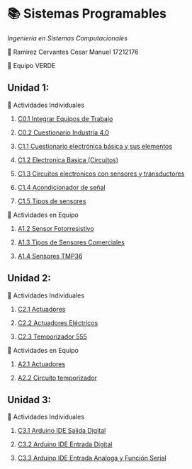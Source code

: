 # :books: Sistemas Programables
*Ingenieria en Sistemas Computacionales*

:boy: Ramirez Cervantes Cesar Manuel    17212176 

:green_book: Equipo VERDE 

## Unidad 1: ##
:memo: Actividades Individuales

  1. [C0.1 Integrar Equipos de Trabajo](blog/C0.1_CesarManuelRamirezCervantes_VERDE.md)

  2. [C0.2 Cuestionario Industria 4.0](blog/C0.2_CesarManuelRamirezCervantes_VERDE.md)

  3. [C1.1 Cuestionario electrónica básica y sus elementos](blog/C1.1_CesarManuelRamirezCervantes_VERDE.md)
  
  4. [C1.2 Electronica Basica (Circuitos)](blog/C1.2_CesarManuelRamirezCervantes_VERDE.md)
  
  5. [C1.3 Circuitos electronicos con sensores y transductores](blog/C1.3_CesarManuelRamirezCervantes_VERDE.md)
  
  6. [C1.4 Acondicionador de señal](blog/C1.4_CesarManuelRamirezCervantes_VERDE.md)
  
  7. [C1.5 Tipos de sensores](blog/C1.5_CesarManuelRamirezCervantes_VERDE.md)
  
:memo: Actividades en Equipo
  1. [A1.2 Sensor Fotorresistivo](Actividades/A1.2_CesarManuelRamirezCervantes_VERDE.md) 
  
  2. [A1.3 Tipos de Sensores Comerciales](Actividades/A1.3_CesarManuelRamirezCervantes_VERDE.md) 
  
  3. [A1.4 Sensores TMP36](Actividades/A1.4_CesarManuelRamirezCervantes_VERDE.md) 
  
  
## Unidad 2: ##
:memo: Actividades Individuales
  
  1. [C2.1 Actuadores](blog/C2.1_CesarManuelRamirezCervantes_VERDE.md)
  
  2. [C2.2 Actuadores Eléctricos](blog/C2.2_CesarManuelRamirezCervantes_VERDE.md)
  
  3. [C2.3 Temporizador 555](blog/C2.3_CesarManuelRamirezCervantes_VERDE.md)
  
:memo: Actividades en Equipo
  
  1. [A2.1 Actuadores](Actividades/A2.1_CesarManuelRamirezCervantes_VERDE.md) 
  
  2. [A2.2 Circuito temporizador](Actividades/A2.2_CesarManuelRamirezCervantes_VERDE.md) 


## Unidad 3: ##
:memo: Actividades Individuales

  1. [C3.1 Arduino IDE Salida Digital](blog/C3.1_CesarManuelRamirezCervantes_VERDE.md)
  
  2. [C3.2 Arduino IDE Entrada Digital](blog/C3.2_CesarManuelRamirezCervantes_VERDE.md)
  
  3. [C3.3 Arduino IDE Entrada Analoga y Función Serial](blog/C3.3_CesarManuelRamirezCervantes_VERDE.md)
